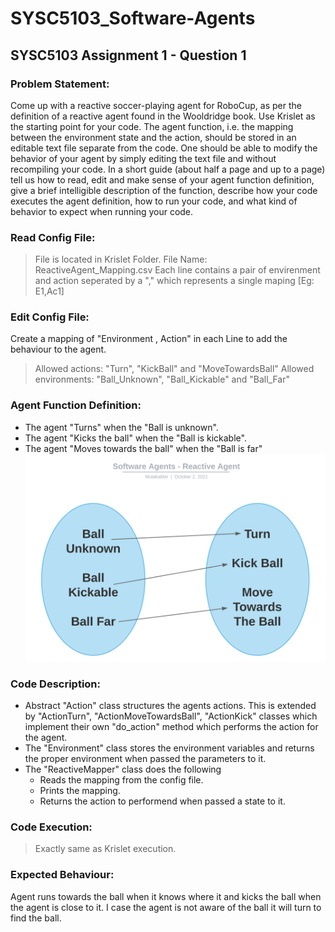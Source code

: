 # SYSC5103_Software-Agents
## SYSC5103 Assignment 1 - Question 1

###  Problem Statement:
Come up with a reactive soccer-playing agent for RoboCup, as per the definition of a reactive agent found in the Wooldridge book. Use Krislet as the starting point for your code. The agent function, i.e. the mapping between the environment state and the action, should be stored in an editable text file separate from the code. One should be able to modify the behavior of your agent by simply editing the text file and without recompiling your code. In a short guide (about half a page and up to a page) tell us how to read, edit and make sense of your agent function definition, give a brief intelligible description of the function, describe how your code executes the agent definition, how to run your code, and what kind of behavior to expect when running your code. 

### Read Config File:
> File is located in Krislet Folder. File Name: ReactiveAgent_Mapping.csv
Each line contains a pair of envirenment and action seperated by a "," which represents a single maping [Eg: E1,Ac1]

### Edit Config File:
Create a mapping of "Environment , Action" in each Line to add the behaviour to the agent.
> Allowed actions: "Turn", "KickBall" and "MoveTowardsBall"
> Allowed environments: "Ball_Unknown", "Ball_Kickable" and "Ball_Far"

### Agent Function Definition:
* The agent "Turns" when the "Ball is unknown".
* The agent "Kicks the ball" when the "Ball is kickable".
* The agent "Moves towards the ball" when the "Ball is far"
![Agent Mapping](https://raw.githubusercontent.com/AbdulMutakabbir/SYSC5103_Software-Agents/assignment_1_q1/assets/Software_Agents%20-%20Reactive_Agents.svg)

### Code Description:
* Abstract "Action" class structures the agents actions. This is extended by "ActionTurn", "ActionMoveTowardsBall", "ActionKick" classes which implement their own "do_action" method which performs the action for the agent.
* The "Environment" class stores the environment variables and returns the proper environment when passed the parameters to it.
* The "ReactiveMapper" class does the following
    * Reads the mapping from the config file.
    * Prints the mapping.
    * Returns the action to performend when passed a state to it.

### Code Execution:
> Exactly same as Krislet execution.

### Expected Behaviour:
Agent runs towards the ball when it knows where it and kicks the ball when the agent is close to it. I case the agent is not aware of the ball it will turn to find the ball.